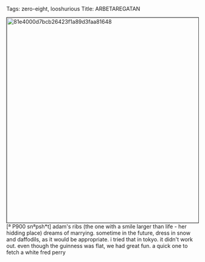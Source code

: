 Tags: zero-eight, looshurious
Title: ARBETAREGATAN 
  
<p><img src="https://objects.hbvu.su/blotpix/looshurious/IMG_636536454.jpeg" width=540 height=540 alt="81e4000d7bcb26423f1a89d3faa81648" border=1>
[ª P900 snªpsh*t] adam's ribs (the one with a smile larger than life - her hidding place) dreams of marrying. sometime in the future, dress in snow and daffodils, as it would be appropriate.  
i tried that in tokyo. it didn't work out.  
even though the guinness was flat, we had great fun.  
a quick one to fetch a white fred perry